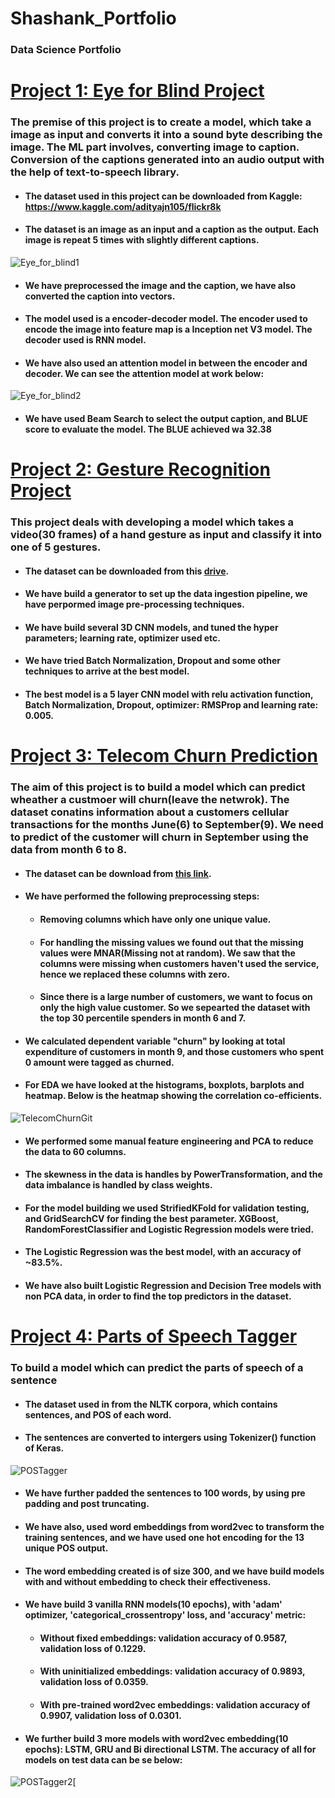 # Shashank_Portfolio
### Data Science Portfolio

# [Project 1: Eye for Blind Project](https://github.com/ShashankRaghu/Data_Science_Projects/tree/main/eye_for_blind)
### The premise of this project is to create a model, which take a image as input and converts it into a sound byte describing the image. The ML part involves, converting image to caption. Conversion of the captions generated into an audio output with the help of text-to-speech library.

* #### The dataset used in this project can be downloaded from Kaggle: https://www.kaggle.com/adityajn105/flickr8k
* #### The dataset is an image as an input and a caption as the output. Each image is repeat 5 times with slightly different captions.
![Eye_for_blind1](https://user-images.githubusercontent.com/77088516/125979586-13e516e7-40a5-4030-9121-b8482f750be3.PNG)
* #### We have preprocessed the image and the caption, we have also converted the caption into vectors.
* #### The model used is a encoder-decoder model. The encoder used to encode the image into feature map is a Inception net V3 model. The decoder used is RNN model.
* #### We have also used an attention model in between the encoder and decoder. We can see the attention model at work below:
![Eye_for_blind2](https://user-images.githubusercontent.com/77088516/125981732-35874d14-871e-4da5-88cb-ba3ea14bc21f.PNG)
* #### We have used Beam Search to select the output caption, and BLUE score to evaluate the model. The BLUE achieved wa 32.38

# [Project 2: Gesture Recognition Project](https://github.com/ShashankRaghu/Data_Science_Projects/tree/main/GestureRecognition)
### This project deals with developing a model which takes a video(30 frames) of a hand gesture as input and classify it into one of 5 gestures.

* #### The dataset can be downloaded from this [drive](https://drive.google.com/uc?id=1ehyrYBQ5rbQQe6yL4XbLWe3FMvuVUGiL).
* #### We have build a generator to set up the data ingestion pipeline, we have perpormed image pre-processing techniques.
* #### We have build several 3D CNN models, and tuned the hyper parameters; learning rate, optimizer used etc.
* #### We have tried Batch Normalization, Dropout and some other techniques to arrive at the best model.
* #### The best model is a 5 layer CNN model with relu activation function, Batch Normalization, Dropout, optimizer: RMSProp and learning rate: 0.005.

# [Project 3: Telecom Churn Prediction](https://github.com/ShashankRaghu/Data_Science_Projects/tree/main/TelecomChurn)
### The aim of this project is to build a model which can predict wheather a custmoer will churn(leave the netwrok). The dataset conatins information about a customers cellular transactions for the months June(6) to September(9). We need to predict of the customer will churn in September using the data from month 6 to 8.

* #### The dataset can be download from [this link](https://drive.google.com/file/d/1SWnADIda31mVFevFcfkGtcgBHTKKI94J/view).
* #### We have performed the following preprocessing steps:
  * #### Removing columns which have only one unique value.
  * #### For handling the missing values we found out that the missing values were MNAR(Missing not at random). We saw that the columns were missing when customers haven't used the service, hence we replaced these columns with zero.
  * #### Since there is a large number of customers, we want to focus on only the high value customer. So we sepearted the dataset with the top 30 percentile spenders in month 6 and 7.
* #### We calculated dependent variable "churn" by looking at total expenditure of customers in month 9, and those customers who spent 0 amount were tagged as churned.
* #### For EDA we have looked at the histograms, boxplots, barplots and heatmap. Below is the heatmap showing the correlation co-efficients.
![TelecomChurnGit](https://user-images.githubusercontent.com/77088516/125994623-84991dfb-f8c2-4ce2-bb85-f560e0deeb32.PNG)
* #### We performed some manual feature engineering and PCA to reduce the data to 60 columns.
* #### The skewness in the data is handles by PowerTransformation, and the data imbalance is handled by class weights. 
* #### For the model building we used StrifiedKFold for validation testing, and GridSearchCV for finding the best parameter. XGBoost, RandomForestClassifier and Logistic Regression models were tried.
* #### The Logistic Regression was the best model, with an accuracy of ~83.5%.
* #### We have also built Logistic Regression and Decision Tree models with non PCA data, in order to find the top predictors in the dataset.

# [Project 4: Parts of Speech Tagger](https://github.com/ShashankRaghu/Data_Science_Projects/tree/main/PartsOfSpeechTagger)
### To build a model which can predict the parts of speech of a sentence

- #### The dataset used in from the NLTK corpora, which contains sentences, and POS of each word.
- #### The sentences are converted to intergers using Tokenizer() function of Keras.
![POSTagger](https://user-images.githubusercontent.com/77088516/126310867-b375f2e7-fc8c-4618-a350-e2bd3e29dc8e.PNG)
- #### We have further padded the sentences to 100 words, by using pre padding and post truncating.
- #### We have also, used word embeddings from word2vec to transform the training sentences, and we have used one hot encoding for the 13 unique POS output.
- #### The word embedding created is of size 300, and we have build models with and without embedding to check their effectiveness.
- #### We have build 3 vanilla RNN models(10 epochs), with 'adam' optimizer, 'categorical_crossentropy' loss, and 'accuracy' metric:
  - #### Without fixed embeddings: validation accuracy of 0.9587, validation loss of 0.1229.
  - #### With uninitialized embeddings: validation accuracy of 0.9893, validation loss of 0.0359.
  - #### With pre-trained word2vec embeddings: validation accuracy of 0.9907, validation loss of 0.0301.
- #### We further build 3 more models with word2vec embedding(10 epochs): LSTM, GRU and Bi directional LSTM. The accuracy of all for models on test data can be se below:
![POSTagger2](https://user-images.githubusercontent.com/77088516/126312413-1683f5bc-132a-408a-98c2-58c2834c5514.PNG)[
